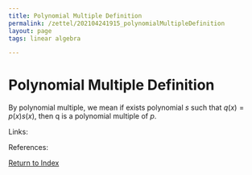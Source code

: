 ```yaml
---
title: Polynomial Multiple Definition
permalink: /zettel/202104241915_polynomialMultipleDefinition
layout: page
tags: linear algebra

---
```

# Polynomial Multiple Definition

By polynomial multiple, we mean if exists polynomial $s$ such that $q(x) = p(x) s(x)$, then q is a polynomial
multiple of $p$.


Links: 

References: 

[Return to Index](index)